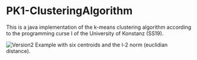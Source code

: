 # PK1-ClusteringAlgorithm
This is a java implementation of the k-means clustering algorithm according to the programming curse I of the University of Konstanz (SS19).

![Version2](https://user-images.githubusercontent.com/22920505/65234394-c4221280-dad4-11e9-912b-ba4d8f3d089a.gif)
Example with six centroids and the l-2 norm (euclidian distance).
